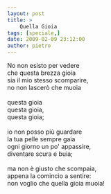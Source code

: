 ```yaml
---
layout: post
title: >
    Quella Gioia
tags: [speciale,]
date: 2009-02-09 23:12:00
author: pietro
---
```

No non esisto per vedere<br/>che questa brezza gioia<br/>sia il mio stesso scomparire,<br/>no non lascerò che muoia<br/><br/>questa gioia<br/>questa gioia,<br/>questa gioia;<br/><br/>io non posso più guardare<br/>la tua pelle sempre gaia<br/>ogni giorno un po' appassire,<br/>diventare scura e buia;<br/><br/>ma non è giusto che scompaia,<br/>appena la comincio a sentire:<br/>non voglio che quella gioia muoia!
